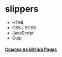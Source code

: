 # slippers

* HTML
* CSS / SCSS 
* JavaScript 
* Gulp



#### [Ссылка на GitHub Pages](https://andreyluka.github.io/slippers/dist/)
